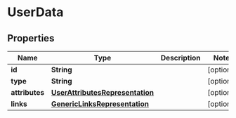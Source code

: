 
# UserData

## Properties
Name | Type | Description | Notes
------------ | ------------- | ------------- | -------------
**id** | **String** |  |  [optional]
**type** | **String** |  |  [optional]
**attributes** | [**UserAttributesRepresentation**](UserAttributesRepresentation.md) |  |  [optional]
**links** | [**GenericLinksRepresentation**](GenericLinksRepresentation.md) |  |  [optional]



